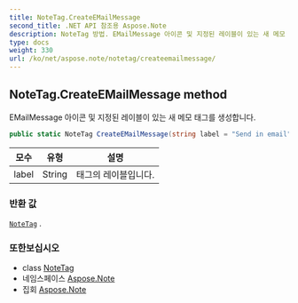 ```yaml
---
title: NoteTag.CreateEMailMessage
second_title: .NET API 참조용 Aspose.Note
description: NoteTag 방법. EMailMessage 아이콘 및 지정된 레이블이 있는 새 메모 태그를 생성합니다.
type: docs
weight: 330
url: /ko/net/aspose.note/notetag/createemailmessage/
---
```

## NoteTag.CreateEMailMessage method

EMailMessage 아이콘 및 지정된 레이블이 있는 새 메모 태그를 생성합니다.

```csharp
public static NoteTag CreateEMailMessage(string label = "Send in email")
```

| 모수 | 유형 | 설명 |
| --- | --- | --- |
| label | String | 태그의 레이블입니다. |

### 반환 값

[`NoteTag`](../) .

### 또한보십시오

* class [NoteTag](../)
* 네임스페이스 [Aspose.Note](../../notetag/)
* 집회 [Aspose.Note](../../../)


